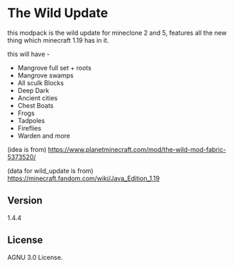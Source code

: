 # The Wild Update
this modpack is the wild update for mineclone 2 and 5, features all the new thing which minecraft 1.19 has in it.

this will have -
- Mangrove full set + roots
- Mangrove swamps
- All sculk Blocks
- Deep Dark
- Ancient cities
- Chest Boats
- Frogs
- Tadpoles
- Fireflies
- Warden
and more

(idea is from)
https://www.planetminecraft.com/mod/the-wild-mod-fabric-5373520/

(data for wild_update is from)
https://minecraft.fandom.com/wiki/Java_Edition_1.19

## Version
1.4.4

## License
AGNU 3.0 License.
